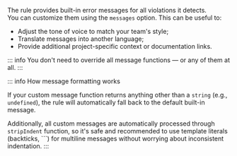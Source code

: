 <!-- #region header -->
The rule provides built-in error messages for all violations it detects. \
You can customize them using the `messages` option. This can be useful to:

* Adjust the tone of voice to match your team's style;
* Translate messages into another language;
* Provide additional project-specific context or documentation links.

::: info
You don't need to override all message functions — or any of them at all.
:::
<!-- #endregion header -->

<!-- #region formatting -->
::: info How message formatting works

If your custom message function returns anything other than a `string` (e.g., `undefined`),
the rule will automatically fall back to the default built-in message.

Additionally, all custom messages are automatically processed through `stripIndent` function,
so it's safe and recommended to use template literals (backticks, ```) for multiline messages without worrying about inconsistent indentation.
:::
<!-- #endregion formatting -->
